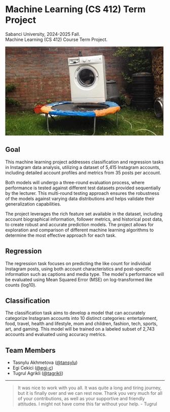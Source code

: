 # Machine Learning (CS 412) Term Project

Sabanci University, 2024-2025 Fall.  
Machine Learning (CS 412) Course Term Project.

![](Media/washing-machine-trampoline.gif)

## Goal

This machine learning project addresses classification and regression tasks in Instagram data analysis, utilizing a dataset of 5,415 Instagram accounts, including detailed account profiles and metrics from 35 posts per account.

Both models will undergo a three-round evaluation process, where performance is tested against different test datasets provided sequentially by the lecturer. This multi-round testing approach ensures the robustness of the models against varying data distributions and helps validate their generalization capabilities.

The project leverages the rich feature set available in the dataset, including account biographical information, follower metrics, and historical post data, to create robust and accurate prediction models. The project allows for exploration and comparison of different machine learning algorithms to determine the most effective approach for each task.


## Regression

The regression task focuses on predicting the like count for individual Instagram posts, using both account characteristics and post-specific information such as captions and media type. The model's performance will be evaluated using Mean Squared Error (MSE) on log-transformed like counts (log10).

## Classification

The classification task aims to develop a model that can accurately categorize Instagram accounts into 10 distinct categories: entertainment, food, travel, health and lifestyle, mom and children, fashion, tech, sports, art, and gaming. This model will be trained on a labeled subset of 2,743 accounts and evaluated using accuracy metrics.


## Team Members

- Tasnylu Akhmetova ([@tansylu](https://github.com/tansylu))
- Egi Cekici ([@egi-c](https://github.com/egi-c))
- Tugrul Agrikli ([@tagrikli](https://github.com/Tagrikli))

---


> It was nice to work with you all. It was quite a long and tiring journey, but it is finally over and we can rest now. Thank you very much for all of your contributions, as well as your supportive and friendly attitudes. I might not have come this far without your help. - Tugrul

